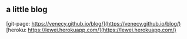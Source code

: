 ## a little blog

[git-page: https://venecy.github.io/blog/](https://venecy.github.io/blog/)
[heroku: https://lewei.herokuapp.com/](https://lewei.herokuapp.com/)